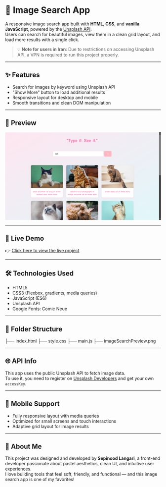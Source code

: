 # 🌸 Image Search App

A responsive image search app built with **HTML**, **CSS**, and **vanilla JavaScript**, powered by the [Unsplash API](https://unsplash.com/developers).  
Users can search for beautiful images, view them in a clean grid layout, and load more results with a single click.

> 💡 **Note for users in Iran**: Due to restrictions on accessing Unsplash API, a VPN is required to run this project properly.

---

## ✨ Features

- Search for images by keyword using Unsplash API
- "Show More" button to load additional results
- Responsive layout for desktop and mobile
- Smooth transitions and clean DOM manipulation

---

## 📸 Preview

![Screenshot](Images/imageSearchPreview.png)

---

## 🚀 Live Demo

👉 [Click here to view the live project](https://sepinood.github.io/image-search)

---

## 🛠️ Technologies Used

- HTML5
- CSS3 (Flexbox, gradients, media queries)
- JavaScript (ES6)
- Unsplash API
- Google Fonts: Comic Neue

---

## 📁 Folder Structure

├── index.html 
├── style.css 
├── main.js 
├── imageSearchPreview.png

---

## 🌐 API Info

This app uses the public Unsplash API to fetch image data.  
To use it, you need to register on [Unsplash Developers](https://unsplash.com/developers) and get your own `accessKey`.

---

## 📱 Mobile Support

- Fully responsive layout with media queries
- Optimized for small screens and touch interactions
- Adaptive grid layout for image results

---

## 🧠 About Me

This project was designed and developed by **Sepinood Langari**, a front-end developer passionate about pastel aesthetics, clean UI, and intuitive user experiences.  
I love building tools that feel soft, friendly, and functional — and this image search app is one of my favorites!
